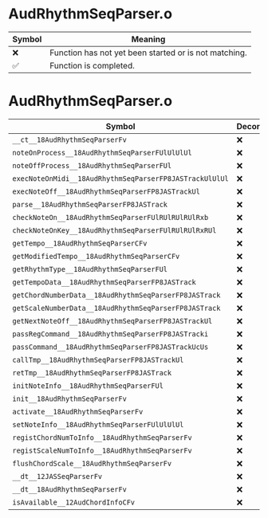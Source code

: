# AudRhythmSeqParser.o
| Symbol | Meaning 
| ------------- | ------------- 
| :x: | Function has not yet been started or is not matching. 
| :white_check_mark: | Function is completed. 


# AudRhythmSeqParser.o
| Symbol | Decompiled? |
| ------------- | ------------- |
| `__ct__18AudRhythmSeqParserFv` | :x: |
| `noteOnProcess__18AudRhythmSeqParserFUlUlUlUl` | :x: |
| `noteOffProcess__18AudRhythmSeqParserFUl` | :x: |
| `execNoteOnMidi__18AudRhythmSeqParserFP8JASTrackUlUlUl` | :x: |
| `execNoteOff__18AudRhythmSeqParserFP8JASTrackUl` | :x: |
| `parse__18AudRhythmSeqParserFP8JASTrack` | :x: |
| `checkNoteOn__18AudRhythmSeqParserFUlRUlRUlRUlRxb` | :x: |
| `checkNoteOnKey__18AudRhythmSeqParserFUlRUlRUlRxRUl` | :x: |
| `getTempo__18AudRhythmSeqParserCFv` | :x: |
| `getModifiedTempo__18AudRhythmSeqParserCFv` | :x: |
| `getRhythmType__18AudRhythmSeqParserFUl` | :x: |
| `getTempoData__18AudRhythmSeqParserFP8JASTrack` | :x: |
| `getChordNumberData__18AudRhythmSeqParserFP8JASTrack` | :x: |
| `getScaleNumberData__18AudRhythmSeqParserFP8JASTrack` | :x: |
| `getNextNoteOff__18AudRhythmSeqParserFP8JASTrackUl` | :x: |
| `passRegCommand__18AudRhythmSeqParserFP8JASTracki` | :x: |
| `passCommand__18AudRhythmSeqParserFP8JASTrackUcUs` | :x: |
| `callTmp__18AudRhythmSeqParserFP8JASTrackUl` | :x: |
| `retTmp__18AudRhythmSeqParserFP8JASTrack` | :x: |
| `initNoteInfo__18AudRhythmSeqParserFUl` | :x: |
| `init__18AudRhythmSeqParserFv` | :x: |
| `activate__18AudRhythmSeqParserFv` | :x: |
| `setNoteInfo__18AudRhythmSeqParserFUlUlUlUl` | :x: |
| `registChordNumToInfo__18AudRhythmSeqParserFv` | :x: |
| `registScaleNumToInfo__18AudRhythmSeqParserFv` | :x: |
| `flushChordScale__18AudRhythmSeqParserFv` | :x: |
| `__dt__12JASSeqParserFv` | :x: |
| `__dt__18AudRhythmSeqParserFv` | :x: |
| `isAvailable__12AudChordInfoCFv` | :x: |
